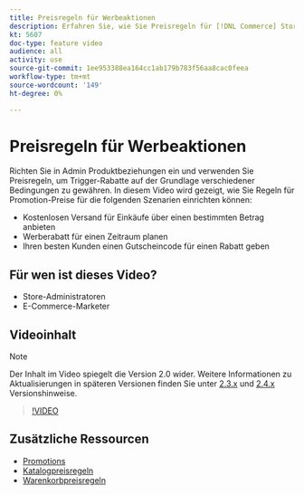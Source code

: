 ```yaml
---
title: Preisregeln für Werbeaktionen
description: Erfahren Sie, wie Sie Preisregeln für [!DNL Commerce] Storefront-Promotions für drei gängige Szenarien.
kt: 5607
doc-type: feature video
audience: all
activity: use
source-git-commit: 1ee953388ea164cc1ab179b783f56aa8cac0feea
workflow-type: tm+mt
source-wordcount: '149'
ht-degree: 0%

---
```



# Preisregeln für Werbeaktionen

Richten Sie in Admin Produktbeziehungen ein und verwenden Sie Preisregeln, um Trigger-Rabatte auf der Grundlage verschiedener Bedingungen zu gewähren. In diesem Video wird gezeigt, wie Sie Regeln für Promotion-Preise für die folgenden Szenarien einrichten können:

- Kostenlosen Versand für Einkäufe über einen bestimmten Betrag anbieten
- Werberabatt für einen Zeitraum planen
- Ihren besten Kunden einen Gutscheincode für einen Rabatt geben

## Für wen ist dieses Video?

- Store-Administratoren
- E-Commerce-Marketer

## Videoinhalt

>[!NOTE]
>
>Der Inhalt im Video spiegelt die Version 2.0 wider. Weitere Informationen zu Aktualisierungen in späteren Versionen finden Sie unter [2.3.x](https://devdocs.magento.com/guides/v2.3/release-notes/bk-release-notes.html) und [2.4.x](https://devdocs.magento.com/guides/v2.4/release-notes/bk-release-notes.html) Versionshinweise.

>[!VIDEO](https://video.tv.adobe.com/v/35773?quality=12&learn=on)

## Zusätzliche Ressourcen

- [Promotions](https://docs.magento.com/user-guide/marketing/promotions.html)
- [Katalogpreisregeln](https://docs.magento.com/user-guide/marketing/price-rules-catalog.html)
- [Warenkorbpreisregeln](https://docs.magento.com/user-guide/marketing/price-rules-cart.html)

